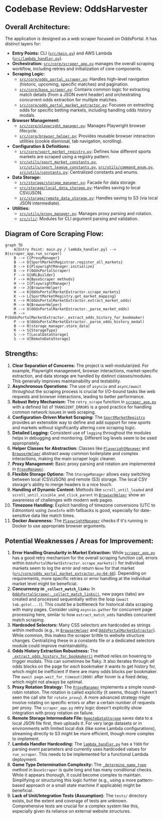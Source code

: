 # Codebase Review: OddsHarvester

## Overall Architecture:

The application is designed as a web scraper focused on OddsPortal. It has distinct layers for:
*   **Entry Points:** CLI ([`src/main.py`](src/main.py)) and AWS Lambda ([`src/lambda_handler.py`](src/lambda_handler.py)).
*   **Orchestration:** [`src/core/scraper_app.py`](src/core/scraper_app.py) manages the overall scraping workflow, including retries and initialization of core components.
*   **Scraping Logic:**
    *   [`src/core/odds_portal_scraper.py`](src/core/odds_portal_scraper.py): Handles high-level navigation (historic, upcoming, specific matches) and pagination.
    *   [`src/core/base_scraper.py`](src/core/base_scraper.py): Contains common logic for extracting match details (from a JSON event header) and orchestrating concurrent odds extraction for multiple matches.
    *   [`src/core/odds_portal_market_extractor.py`](src/core/odds_portal_market_extractor.py): Focuses on extracting odds for specific betting markets, including handling odds history modals.
*   **Browser Management:**
    *   [`src/core/playwright_manager.py`](src/core/playwright_manager.py): Manages Playwright browser lifecycle.
    *   [`src/core/browser_helper.py`](src/core/browser_helper.py): Provides reusable browser interaction utilities (cookie dismissal, tab navigation, scrolling).
*   **Configuration & Definitions:**
    *   [`src/core/sport_market_registry.py`](src/core/sport_market_registry.py): Defines how different sports markets are scraped using a registry pattern.
    *   [`src/utils/sport_market_constants.py`](src/utils/sport_market_constants.py), [`src/utils/sport_league_constants.py`](src/utils/sport_league_constants.py), [`src/utils/command_enum.py`](src/utils/command_enum.py), [`src/utils/constants.py`](src/utils/constants.py): Centralized constants and enums.
*   **Data Storage:**
    *   [`src/storage/storage_manager.py`](src/storage/storage_manager.py): Facade for data storage.
    *   [`src/storage/local_data_storage.py`](src/storage/local_data_storage.py): Handles saving to local CSV/JSON.
    *   [`src/storage/remote_data_storage.py`](src/storage/remote_data_storage.py): Handles saving to S3 (via local JSON intermediate).
*   **Utilities:**
    *   [`src/utils/proxy_manager.py`](src/utils/proxy_manager.py): Manages proxy parsing and rotation.
    *   [`src/cli/`](src/cli/): Modules for CLI argument parsing and validation.

## Diagram of Core Scraping Flow:

```mermaid
graph TD
    A[Entry Point: main.py / lambda_handler.py] --> B(scraper_app.run_scraper)
    B --> C{ProxyManager}
    B --> D{SportMarketRegistrar.register_all_markets}
    B --> E{PlaywrightManager.initialize}
    B --> F(OddsPortalScraper)
    F --> G{URLBuilder}
    F --> H{BaseScraper methods}
    H --> I{PlaywrightManager}
    H --> J{BrowserHelper}
    H --> K{OddsPortalMarketExtractor.scrape_markets}
    K --> L{SportMarketRegistry.get_market_mapping}
    K --> M(OddsPortalMarketExtractor.extract_market_odds)
    M --> N{BrowserHelper}
    M --> O(OddsPortalMarketExtractor._parse_market_odds)
    M --> P(OddsPortalMarketExtractor._extract_odds_history_for_bookmaker)
    P --> Q(OddsPortalMarketExtractor._parse_odds_history_modal)
    B --> R(storage_manager.store_data)
    R --> S{StorageType}
    S --> T[LocalDataStorage]
    S --> U[RemoteDataStorage]
```

## Strengths:

1.  **Clear Separation of Concerns:** The project is well-modularized. For example, Playwright management, browser interactions, market-specific extraction, and data storage are handled by distinct classes/modules. This generally improves maintainability and testability.
2.  **Asynchronous Operations:** The use of `asyncio` and `async/await` throughout the scraping process is crucial for I/O-bound tasks like web requests and browser interactions, leading to better performance.
3.  **Robust Retry Mechanism:** The `retry_scrape` function in [`scraper_app.py`](src/core/scraper_app.py:155) with a defined list of `TRANSIENT_ERRORS` is a good practice for handling common network issues in web scraping.
4.  **Configuration-Driven Market Scraping:** The [`SportMarketRegistry`](src/core/sport_market_registry.py:8) provides an extensible way to define and add support for new sports and markets without significantly altering core scraping logic.
5.  **Detailed Logging:** Consistent use of `logging` throughout the modules helps in debugging and monitoring. Different log levels seem to be used appropriately.
6.  **Helper Classes for Abstraction:** Classes like [`PlaywrightManager`](src/core/playwright_manager.py:7) and [`BrowserHelper`](src/core/browser_helper.py:4) abstract away common boilerplate and complex interactions, making the main scraper logic cleaner.
7.  **Proxy Management:** Basic proxy parsing and rotation are implemented in [`ProxyManager`](src/utils/proxy_manager.py:4).
8.  **Flexible Storage Options:** The `StorageManager` allows easy switching between local (CSV/JSON) and remote (S3) storage. The local CSV storage's ability to merge headers is a nice touch.
9.  **Handling of Dynamic Content:** Methods like `scroll_until_loaded` and `scroll_until_visible_and_click_parent` in [`BrowserHelper`](src/core/browser_helper.py:4) show an awareness of challenges with modern web pages.
10. **Timezone Handling:** Explicit handling of timezone conversions (UTC to Edmonton) using `ZoneInfo` with fallbacks is good, especially for date-sensitive data like match times.
11. **Docker Awareness:** The [`PlaywrightManager`](src/core/playwright_manager.py:38) checks if it's running in Docker to use appropriate browser arguments.

## Potential Weaknesses / Areas for Improvement:

1.  **Error Handling Granularity in Market Extraction:** While [`scraper_app.py`](src/core/scraper_app.py:155) has a good retry mechanism for the overall scraping function call, errors within `OddsPortalMarketExtractor.scrape_markets()` for individual markets seem to log the error and return `None` for that market ([`src/core/odds_portal_market_extractor.py:64-66`](src/core/odds_portal_market_extractor.py:64-66)). Depending on requirements, more specific retries or error handling at the individual market level might be beneficial.
2.  **Concurrency in `_collect_match_links`:** In [`OddsPortalScraper._collect_match_links()`](src/core/odds_portal_scraper.py:203), new pages (tabs) are created and processed sequentially within the loop (`await tab.goto(...)`). This could be a bottleneck for historical data scraping with many pages. Consider using `asyncio.gather` for concurrent page processing here, similar to how `extract_match_odds` handles concurrent match scraping.
3.  **Hardcoded Selectors:** Many CSS selectors are hardcoded as strings within methods (e.g., in [`BrowserHelper`](src/core/browser_helper.py) and [`OddsPortalMarketExtractor`](src/core/odds_portal_market_extractor.py)). While common, this makes the scraper brittle to website structure changes. Centralizing these in a constants file or a dedicated selectors module could improve maintainability.
4.  **Odds History Extraction Robustness:** The [`_extract_odds_history_for_bookmaker()`](src/core/odds_portal_market_extractor.py:214) method relies on hovering to trigger modals. This can sometimes be flaky. It also iterates through *all* odds blocks on the page for *each* bookmaker it wants to get history for, which might be inefficient if there are many odds blocks per bookmaker. The `await page.wait_for_timeout(2000)` after hover is a fixed delay, which might not always be optimal.
5.  **Proxy Rotation Strategy:** The [`ProxyManager`](src/utils/proxy_manager.py:80) implements a simple round-robin rotation. The rotation is called explicitly (it seems, though I haven't seen the call site for `rotate_proxy`). A more advanced strategy might involve rotating on specific errors or after a certain number of requests per proxy. The `scraper_app.py` retry logic doesn't explicitly show integration with proxy rotation on failure.
6.  **Remote Storage Intermediate File:** [`RemoteDataStorage`](src/storage/remote_data_storage.py:78) saves data to a local JSON file first, then uploads it. For very large datasets or in environments with limited local disk (like some Lambda configurations), streaming directly to S3 might be more efficient, though more complex to implement.
7.  **Lambda Handler Hardcoding:** The [`lambda_handler.py`](src/lambda_handler.py:12) has a `TODO` for parsing event parameters and currently uses hardcoded values for `run_scraper`. This needs to be implemented for a functional Lambda deployment.
8.  **Game Type Determination Complexity:** The [`_determine_game_type`](src/core/base_scraper.py:35) method in `BaseScraper` is quite long and has many conditional checks. While it appears thorough, it could become complex to maintain. Simplifying or structuring this logic further (e.g., using a more pattern-based approach or a small state machine if applicable) might be beneficial.
9.  **Lack of Unit/Integration Tests (Assumption):** The `tests/` directory exists, but the extent and coverage of tests are unknown. Comprehensive tests are crucial for a complex system like this, especially given its reliance on external website structures.